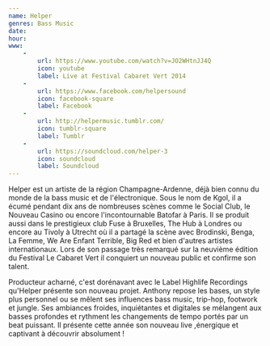 ```yaml
---
name: Helper
genres: Bass Music
date:
hour:
www:
    -
        url: https://www.youtube.com/watch?v=JO2WHtnJJ4Q
        icon: youtube
        label: Live at Festival Cabaret Vert 2014
    -
        url: https://www.facebook.com/helpersound
        icon: facebook-square
        label: Facebook
    -
        url: http://helpermusic.tumblr.com/
        icon: tumblr-square
        label: Tumblr
    -
        url: https://soundcloud.com/helper-3
        icon: soundcloud
        label: Soundcloud
---
```

Helper est un artiste de la région Champagne-Ardenne, déjà bien connu du monde de la bass music et de l'électronique. Sous le nom de Kgol, il a écumé pendant dix ans de nombreuses scènes comme le Social Club, le Nouveau Casino ou encore l'incontournable Batofar à Paris. Il se produit aussi dans le prestigieux club Fuse à Bruxelles, The Hub à Londres ou encore au Tivoly à Utrecht où il a partagé la scène avec Brodinski, Benga, La Femme, We Are Enfant Terrible, Big Red et bien d'autres artistes internationaux. Lors de son passage très remarqué sur la neuvième édition du Festival Le Cabaret Vert il conquiert un nouveau public et confirme son talent.

Producteur acharné, c'est dorénavant avec le Label Highlife Recordings qu'Helper présente son nouveau projet. Anthony repose les bases, un style plus personnel ou se mêlent ses influences bass music, trip-hop, footwork et jungle. Ses ambiances froides, inquiétantes et digitales se mélangent aux basses profondes et rythment les changements de tempo portés par un beat puissant. Il présente cette année son nouveau live ,énergique et captivant à découvrir absolument !
